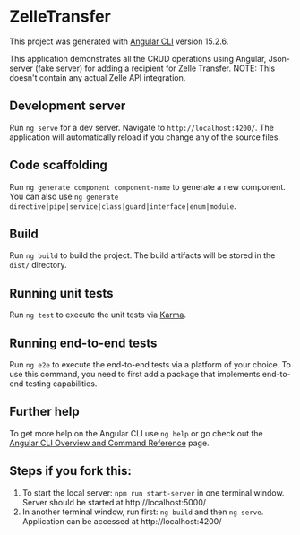 # ZelleTransfer

This project was generated with [Angular CLI](https://github.com/angular/angular-cli) version 15.2.6.

This application demonstrates all the CRUD operations using Angular, Json-server (fake server) for adding a recipient for Zelle Transfer.
NOTE: This doesn't contain any actual Zelle API integration.

## Development server

Run `ng serve` for a dev server. Navigate to `http://localhost:4200/`. The application will automatically reload if you change any of the source files.

## Code scaffolding

Run `ng generate component component-name` to generate a new component. You can also use `ng generate directive|pipe|service|class|guard|interface|enum|module`.

## Build

Run `ng build` to build the project. The build artifacts will be stored in the `dist/` directory.

## Running unit tests

Run `ng test` to execute the unit tests via [Karma](https://karma-runner.github.io).

## Running end-to-end tests

Run `ng e2e` to execute the end-to-end tests via a platform of your choice. To use this command, you need to first add a package that implements end-to-end testing capabilities.

## Further help

To get more help on the Angular CLI use `ng help` or go check out the [Angular CLI Overview and Command Reference](https://angular.io/cli) page.

## Steps if you fork this:

1. To start the local server: `npm run start-server` in one terminal window. Server should be started at http://localhost:5000/
2. In another terminal window, run first: `ng build` and then `ng serve`. Application can be accessed at http://localhost:4200/
